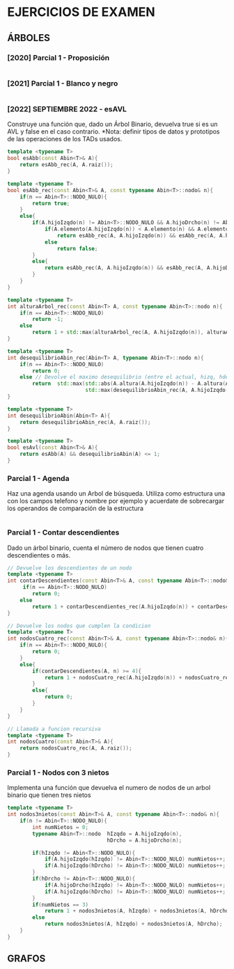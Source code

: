# EJERCICIOS DE EXAMEN

## ÁRBOLES

### [2020] Parcial 1 - Proposición

```cpp

```

### [2021] Parcial 1 - Blanco y negro

```cpp

```

### [2022] SEPTIEMBRE 2022 - esAVL

Construye una función que, dado un Árbol Binario, devuelva true si es un AVL y false en el caso contrario.
*Nota: definir tipos de datos y prototipos de las operaciones de los TADs usados.

```cpp
template <typename T>
bool esAbb(const Abin<T>& A){
    return esAbb_rec(A, A.raiz());
}

template <typename T>
bool esAbb_rec(const Abin<T>& A, const typename Abin<T>::nodo& n){
    if(n == Abin<T>::NODO_NULO){
        return true;
    }
    else{
        if(A.hijoIzqdo(n) != Abin<T>::NODO_NULO && A.hijoDrcho(n) != Abin<T>::NODO_NULO){
            if(A.elemento(A.hijoIzqdo(n)) < A.elemento(n) && A.elemento(A.hijoDrch(n)) > A.elemento(n))
                return esAbb_rec(A, A.hijoIzqdo(n)) && esAbb_rec(A, A.hijoDrcho(n));
            else
                return false;
        }
        else{
            return esAbb_rec(A, A.hijoIzqdo(n)) && esAbb_rec(A, A.hijoDrcho(n));
        }
    }
}

template <typename T>
int alturaArbol_rec(const Abin<T> A, const typename Abin<T>::nodo n){
    if(n == Abin<T>::NODO_NULO)
        return -1;
    else
        return 1 + std::max(alturaArbol_rec(A, A.hijoIzqdo(n)), alturaArbol_rec(A, A.hijoDrcho(n)));
}

template <typename T>
int desequilibrioAbin_rec(Abin<T> A, typename Abin<T>::nodo n){
    if(n == Abin<T>::NODO_NULO)
        return 0;
    else // Devolve el maximo desequilibrio (entre el actual, hizq, hder)
        return  std::max(std::abs(A.altura(A.hijoIzqdo(n)) - A.altura(A.hijoDrcho(n))),
                         std::max(desequilibrioAbin_rec(A, A.hijoIzqdo(n)), desequilibrioAbin_rec(A, A.hijoDrcho(n))));
}

template <typename T>
int desequilibrioAbin(Abin<T> A){
    return desequilibrioAbin_rec(A, A.raiz());
}

template <typename T>
bool esAvl(const Abin<T>& A){
    return esAbb(A) && desequilibrioAbin(A) <= 1;
}
```

### Parcial 1 - Agenda

Haz una agenda usando un Arbol de búsqueda. Utiliza como estructura una con los campos telefono y nombre por ejemplo y acuerdate de sobrecargar los operandos de comparación de la estructura

```cpp

```

### Parcial 1 - Contar descendientes

Dado un árbol binario, cuenta el número de nodos que tienen cuatro descendientes o más.

```cpp
// Devuelve los descendientes de un nodo
template <typename T>
int contarDescendientes(const Abin<T>& A, const typename Abin<T>::nodo& n){
     if(n == Abin<T>::NODO_NULO)
        return 0;
    else
        return 1 + contarDescendientes_rec(A.hijoIzqdo(n)) + contarDescendientes_rec(A.hijoDrcho(n));
}

// Devuelve los nodos que cumplen la condicion
template <typename T>
int nodosCuatro_rec(const Abin<T>& A, const typename Abin<T>::nodo& n){
    if(n == Abin<T>::NODO_NULO){
        return 0;
    }
    else{
        if(contarDescendientes(A, n) >= 4){
            return 1 + nodosCuatro_rec(A.hijoIzqdo(n)) + nodosCuatro_rec(A.hijoDercho(n));
        }
        else{
            return 0;
        }
    }
}

// Llamada a funcion recursiva
template <typename T>
int nodosCuatro(const Abin<T>& A){
    return nodosCuatro_rec(A, A.raiz());
}
```

### Parcial 1 - Nodos con 3 nietos

Implementa una función que devuelva el numero de nodos de un arbol binario que tienen tres nietos

```cpp
template <typename T>
int nodos3nietos(const Abin<T>& A, const typename Abin<T>::nodo& n){
    if(n != Abin<T>::NODO_NULO){
        int numNietos = 0;
        typename Abin<T>::nodo  hIzqdo = A.hijoIzqdo(n),
                                hDrcho = A.hijoDrcho(n);

        if(hIzqdo != Abin<T>::NODO_NULO){
            if(A.hijoIzqdo(hIzqdo) != Abin<T>::NODO_NULO) numNietos++;
            if(A.hijoIzqdo(hDrcho) != Abin<T>::NODO_NULO) numNietos++;
        }
        if(hDrcho != Abin<T>::NODO_NULO){
            if(A.hijoDrcho(hIzqdo) != Abin<T>::NODO_NULO) numNietos++;
            if(A.hijoIzqdo(hDrcho) != Abin<T>::NODO_NULO) numNietos++;
        }
        if(numNietos == 3)
            return 1 + nodos3nietos(A, hIzqdo) + nodos3nietos(A, hDrcho);
        else 
            return nodos3nietos(A, hIzqdo) + nodos3nietos(A, hDrcho);
    }
}
```

## GRAFOS
